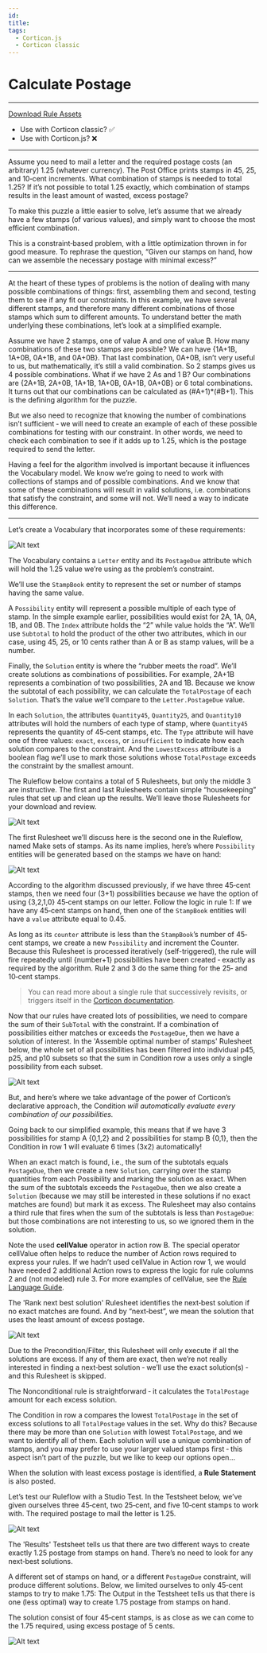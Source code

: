 ```yaml
---
id: 
title: 
tags:
  - Corticon.js
  - Corticon classic
---
```


# Calculate Postage

---

[Download Rule Assets](https://minhaskamal.github.io/DownGit/#/home?url=https://github.com/corticon/templates/blob/main/classic-templates/Postage-Calculation/Postage%20Calculation.zip)
* Use with Corticon classic? ✅
* Use with Corticon.js? ❌
---
Assume you need to mail a letter and the required postage costs (an arbitrary) 1.25 (whatever currency). The Post Office prints stamps in 45, 25, and 10‐cent increments. What combination of stamps is needed to total 1.25? If it’s not possible to total 1.25 exactly, which combination of stamps results in the least amount of wasted, excess postage?

To make this puzzle a little easier to solve, let’s assume that we already have a few stamps (of various values), and simply want to choose the most efficient combination.

This is a constraint‐based problem, with a little optimization thrown in for good measure. To rephrase the question, “Given our stamps on hand, how can we assemble the necessary postage with minimal excess?”

--- 

At the heart of these types of problems is the notion of dealing with many possible combinations of things: first, assembling them and second, testing them to see if any fit our constraints. In this example, we have several different stamps, and therefore many different combinations of those stamps which sum to different amounts. To understand better the math underlying these combinations, let’s look at a simplified example.

Assume we have 2 stamps, one of value A and one of value B. How many combinations of these two stamps are possible? We can have {1A+1B, 1A+0B, 0A+1B, and 0A+0B}. That last combination, 0A+0B, isn’t very useful to us, but mathematically, it’s still a valid combination. So 2 stamps gives us 4 possible combinations. What if we have 2 As and 1 B? Our combinations are {2A+1B, 2A+0B, 1A+1B, 1A+0B, 0A+1B, 0A+0B} or 6 total combinations. It turns out that our combinations can be calculated as (#A+1)*(#B+1). This is the defining algorithm for the puzzle. 

But we also need to recognize that knowing the number of combinations isn’t sufficient ‐ we will need to create an example of each of these possible combinations for testing with our constraint. In other words, we need to check each combination to see if it adds up to 1.25, which is the postage required to send the letter.

Having a feel for the algorithm involved is important because it influences the Vocabulary model. We know we’re going to need to work with collections of stamps and of possible combinations. And we know that some of these combinations will result in valid solutions, i.e. combinations that satisfy the constraint, and some will not. We’ll need a way to indicate this difference.

---

Let’s create a Vocabulary that incorporates some of these requirements: 

![Alt text](images/postage1.png)

The Vocabulary contains a `Letter` entity and its `PostageDue` attribute which will hold the 1.25 value we’re using as the problem’s constraint.

We’ll use the `StampBook` entity to represent the set or number of stamps having the same value.

A `Possibility` entity will represent a possible multiple of each type of stamp. In the simple example earlier, possibilities would exist for 2A, 1A, 0A, 1B, and 0B. The `Index` attribute holds the “2” while value holds the “A”. We’ll use `Subtotal` to hold the product of the other two attributes, which in our case, using 45, 25, or 10 cents rather than A or B as stamp values, will be a number.

Finally, the `Solution` entity is where the “rubber meets the road”. We’ll create solutions as combinations of possibilities. For example, 2A+1B represents a combination of two possibilities, 2A and 1B. Because we know the subtotal of each possibility, we can calculate the `TotalPostage` of each `Solution`. That’s the value we’ll compare to the `Letter.PostageDue` value.

In each `Solution`, the attributes `Quantity45`, `Quantity25`, and `Quantity10` attributes will hold the numbers of each type of stamp, where `Quantity45` represents the quantity of 45‐cent stamps, etc. The `Type` attribute will have one of three values: `exact`, `excess`, or `insufficient` to indicate how each solution compares to the constraint. And the `LowestExcess` attribute is a boolean flag we’ll use to mark those solutions whose `TotalPostage` exceeds the constraint by the smallest amount.

The Ruleflow below contains a total of 5 Rulesheets, but only the middle 3 are instructive. The first and last Rulesheets contain simple “housekeeping” rules that set up and clean up the results. We’ll leave those Rulesheets for your download and review.

![Alt text](images/postage2.png)

The first Rulesheet we’ll discuss here is the second one in the Ruleflow, named Make sets of stamps. As its name implies, here’s where `Possibility` entities will be generated based on the stamps we have on hand:

![Alt text](images/postage3.png)

According to the algorithm discussed previously, if we have three 45‐cent stamps, then we need four (3+1) possibilities because we have the option of using {3,2,1,0} 45‐cent stamps on our letter. Follow the logic in rule 1: If we have any 45‐cent stamps on hand, then one of the `StampBook` entities will have a `value` attribute equal to 0.45.

As long as its `counter` attribute is less than the `StampBook`’s number of 45‐cent stamps, we create a new `Possibility` and increment the Counter. Because this Rulesheet is processed iteratively (self-triggered), the rule will fire repeatedly until {number+1} possibilities have been created ‐ exactly as required by the algorithm. Rule 2 and 3 do the same thing for the 25‐ and 10‐cent stamps.

> You can read more about a single rule that successively revisits, or triggers itself in the [Corticon documentation](https://docs.progress.com/bundle/corticon-rule-modeling/page/Types-of-loops.html?labelkey=product_corticon).

Now that our rules have created lots of possibilities, we need to compare the sum of their `SubTotal` with the constraint. If a combination of possibilities either matches or exceeds the `PostageDue`, then we have a solution of interest. In the 'Assemble optimal number of stamps' Rulesheet below, the whole set of all possibilities has been filtered into individual p45, p25, and p10 subsets so that the sum in Condition row a uses only a single possibility from each subset. 

![Alt text](images/postage4.png)

But, and here’s where we take advantage of the power of Corticon’s declarative approach, the Condition _will automatically evaluate every combination of our possibilities._

Going back to our simplified example, this means that if we have 3 possibilities for stamp A {0,1,2} and 2 possibilities for stamp B {0,1}, then the Condition in row 1 will evaluate 6 times (3x2) automatically!

When an exact match is found, i.e., the sum of the subtotals equals `PostageDue`, then we create a new `Solution`, carrying over the stamp quantities from each Possibility and marking the solution as exact. When the sum of the subtotals exceeds the `PostageDue`, then we also create a `Solution` (because we may still be interested in these solutions if no exact matches are found) but mark it as excess. The Rulesheet may also contains a third rule that fires when the sum of the subtotals is less than `PostageDue`: but those combinations are not interesting to us, so we ignored them in the solution.

Note the used **cellValue** operator in action row B. The special operator cellValue often helps to reduce the number of Action rows required to express your rules. If we hadn’t used cellValue in Action row 1, we would have needed 2 additional Action rows to express the logic for rule columns 2 and (not modeled) rule 3. For more examples of cellValue, see the [Rule Language Guide](https://docs.progress.com/bundle/corticon-js-rule-language/page/CellValue.html).

The 'Rank next best solution' Rulesheet identifies the next‐best solution if no exact matches are found. And by “next‐best”, we mean the solution that uses the least amount of excess postage.

![Alt text](images/postage5.png)

Due to the Precondition/Filter, this Rulesheet will only execute if all the solutions are excess. If any of them are exact, then we’re not really interested in finding a next‐best solution ‐ we’ll use the exact solution(s) ‐ and this Rulesheet is skipped.

The Nonconditional rule is straightforward ‐ it calculates the `TotalPostage` amount for each excess solution.

The Condition in row a compares the lowest `TotalPostage` in the set of excess solutions to all `TotalPostage` values in the set. Why do this? Because there may be more than one `Solution` with lowest `TotalPostage`, and we want to identify all of them. Each solution will use a unique combination of stamps, and you may prefer to use your larger valued stamps first ‐ this aspect isn’t part of the puzzle, but we like to keep our options open…

When the solution with least excess postage is identified, a **Rule Statement** is also posted.

Let’s test our Ruleflow with a Studio Test. In the Testsheet below, we’ve given ourselves three 45‐cent, two 25‐cent, and five 10‐cent stamps to work with. The required postage to mail the letter is 1.25.

![Alt text](images/postage6.png)

The 'Results' Testsheet tells us that there are two different ways to create exactly 1.25 postage from stamps on hand. There’s no need to look for any next‐best solutions.

A different set of stamps on hand, or a different `PostageDue` constraint, will produce different solutions. Below, we limited ourselves to only 45‐cent stamps to try to make 1.75: The Output in the Testsheet tells us that there is one (less optimal) way to create 1.75 postage from stamps on hand. 

The solution consist of four 45‐cent stamps, is as close as we can come to the 1.75 required, using excess postage of 5 cents.

![Alt text](images/postage7.png)